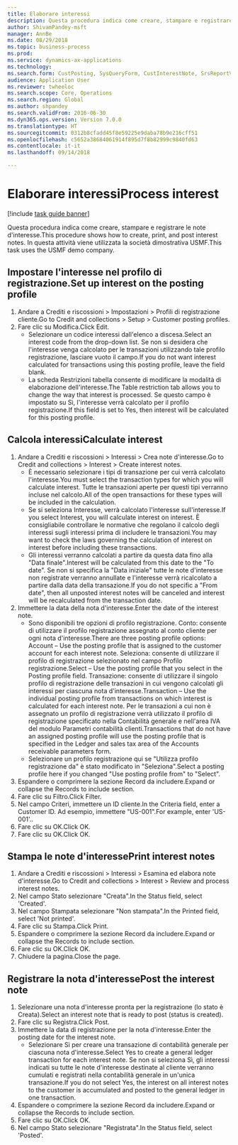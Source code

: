 ```yaml
--- 
title: Elaborare interessi
description: Questa procedura indica come creare, stampare e registrare le note d'interesse.
author: ShivamPandey-msft
manager: AnnBe
ms.date: 08/29/2018
ms.topic: business-process
ms.prod: 
ms.service: dynamics-ax-applications
ms.technology: 
ms.search.form: CustPosting, SysQueryForm, CustInterestNote, SrsReportViewerForm
audience: Application User
ms.reviewer: twheeloc
ms.search.scope: Core, Operations
ms.search.region: Global
ms.author: shpandey
ms.search.validFrom: 2016-06-30
ms.dyn365.ops.version: Version 7.0.0
ms.translationtype: HT
ms.sourcegitcommit: 0312b8cfadd45f8e59225e9daba78b9e216cff51
ms.openlocfilehash: c5652a38684061914f895d7f8b82999c9840fd63
ms.contentlocale: it-it
ms.lasthandoff: 09/14/2018

---
```

# <a name="process-interest"></a><span data-ttu-id="f1a11-103">Elaborare interessi</span><span class="sxs-lookup"><span data-stu-id="f1a11-103">Process interest</span></span>

[!include [task guide banner](../../includes/task-guide-banner.md)]

<span data-ttu-id="f1a11-104">Questa procedura indica come creare, stampare e registrare le note d'interesse.</span><span class="sxs-lookup"><span data-stu-id="f1a11-104">This procedure shows how to create, print, and post interest notes.</span></span> <span data-ttu-id="f1a11-105">In questa attività viene utilizzata la società dimostrativa USMF.</span><span class="sxs-lookup"><span data-stu-id="f1a11-105">This task uses the USMF demo company.</span></span>


## <a name="set-up-interest-on-the-posting-profile"></a><span data-ttu-id="f1a11-106">Impostare l'interesse nel profilo di registrazione.</span><span class="sxs-lookup"><span data-stu-id="f1a11-106">Set up interest on the posting profile</span></span>
1. <span data-ttu-id="f1a11-107">Andare a Crediti e riscossioni > Impostazioni > Profili di registrazione cliente.</span><span class="sxs-lookup"><span data-stu-id="f1a11-107">Go to Credit and collections > Setup > Customer posting profiles.</span></span>
2. <span data-ttu-id="f1a11-108">Fare clic su Modifica.</span><span class="sxs-lookup"><span data-stu-id="f1a11-108">Click Edit.</span></span>
    * <span data-ttu-id="f1a11-109">Selezionare un codice interessi dall'elenco a discesa.</span><span class="sxs-lookup"><span data-stu-id="f1a11-109">Select an interest code from the drop-down list.</span></span> <span data-ttu-id="f1a11-110">Se non si desidera che l'interesse venga calcolato per le transazioni utilizzando tale profilo registrazione, lasciare vuoto il campo.</span><span class="sxs-lookup"><span data-stu-id="f1a11-110">If you do not want interest calculated for transactions using this posting profile, leave the field blank.</span></span>  
    * <span data-ttu-id="f1a11-111">La scheda Restrizioni tabella consente di modificare la modalità di elaborazione dell'interesse.</span><span class="sxs-lookup"><span data-stu-id="f1a11-111">The Table restriction tab allows you to change the way that interest is processed.</span></span> <span data-ttu-id="f1a11-112">Se questo campo è impostato su Sì, l'interesse verrà calcolato per il profilo registrazione.</span><span class="sxs-lookup"><span data-stu-id="f1a11-112">If this field is set to Yes, then interest will be calculated for this posting profile.</span></span>  

## <a name="calculate-interest"></a><span data-ttu-id="f1a11-113">Calcola interessi</span><span class="sxs-lookup"><span data-stu-id="f1a11-113">Calculate interest</span></span>
1. <span data-ttu-id="f1a11-114">Andare a Crediti e riscossioni > Interessi > Crea note d'interesse.</span><span class="sxs-lookup"><span data-stu-id="f1a11-114">Go to Credit and collections > Interest > Create interest notes.</span></span>
    * <span data-ttu-id="f1a11-115">È necessario selezionare i tipi di transazione per cui verrà calcolato l'interesse.</span><span class="sxs-lookup"><span data-stu-id="f1a11-115">You must select the transaction types for which you will calculate interest.</span></span> <span data-ttu-id="f1a11-116">Tutte le transazioni aperte per questi tipi verranno incluse nel calcolo.</span><span class="sxs-lookup"><span data-stu-id="f1a11-116">All of the open transactions for these types will be included in the calculation.</span></span>  
    * <span data-ttu-id="f1a11-117">Se si seleziona Interesse, verrà calcolato l'interesse sull'interesse.</span><span class="sxs-lookup"><span data-stu-id="f1a11-117">If you select Interest, you will calculate interest on interest.</span></span> <span data-ttu-id="f1a11-118">È consigliabile controllare le normative che regolano il calcolo degli interessi sugli interessi prima di includere le transazioni.</span><span class="sxs-lookup"><span data-stu-id="f1a11-118">You may want to check the laws governing the calculation of interest on interest before including these transactions.</span></span>  
    * <span data-ttu-id="f1a11-119">Gli interessi verranno calcolati a partire da questa data fino alla "Data finale".</span><span class="sxs-lookup"><span data-stu-id="f1a11-119">Interest will be calculated from this date to the "To date".</span></span> <span data-ttu-id="f1a11-120">Se non si specifica la "Data iniziale" tutte le note d'interesse non registrate verranno annullate e l'interesse verrà ricalcolato a partire dalla data della transazione.</span><span class="sxs-lookup"><span data-stu-id="f1a11-120">If you do not specific a "From date", then all unposted interest notes will be canceled and interest will be recalculated from the transaction date.</span></span>  
2. <span data-ttu-id="f1a11-121">Immettere la data della nota d'interesse.</span><span class="sxs-lookup"><span data-stu-id="f1a11-121">Enter the date of the interest note.</span></span>
    * <span data-ttu-id="f1a11-122">Sono disponibili tre opzioni di profilo registrazione. Conto: consente di utilizzare il profilo registrazione assegnato al conto cliente per ogni nota d'interesse.</span><span class="sxs-lookup"><span data-stu-id="f1a11-122">There are three posting profile options:   Account – Use the posting profile that is assigned to the customer account for each interest note.</span></span>   <span data-ttu-id="f1a11-123">Seleziona: consente di utilizzare il profilo di registrazione selezionato nel campo Profilo registrazione.</span><span class="sxs-lookup"><span data-stu-id="f1a11-123">Select – Use the posting profile that you select in the Posting profile field.</span></span>   <span data-ttu-id="f1a11-124">Transazione: consente di utilizzare il singolo profilo di registrazione delle transazioni in cui vengono calcolati gli interessi per ciascuna nota d'interesse.</span><span class="sxs-lookup"><span data-stu-id="f1a11-124">Transaction – Use the individual posting profile from transactions on which interest is calculated for each interest note.</span></span> <span data-ttu-id="f1a11-125">Per le transazioni a cui non è assegnato un profilo di registrazione verrà utilizzato il profilo di registrazione specificato nella Contabilità generale e nell'area IVA del modulo Parametri contabilità clienti.</span><span class="sxs-lookup"><span data-stu-id="f1a11-125">Transactions that do not have an assigned posting profile will use the posting profile that is specified in the Ledger and sales tax area of the Accounts receivable parameters form.</span></span>  
    * <span data-ttu-id="f1a11-126">Selezionare un profilo registrazione qui se "Utilizza profilo registrazione da" è stato modificato in "Seleziona".</span><span class="sxs-lookup"><span data-stu-id="f1a11-126">Select a posting profile here if you changed "Use posting profile from" to "Select".</span></span>  
3. <span data-ttu-id="f1a11-127">Espandere o comprimere la sezione Record da includere.</span><span class="sxs-lookup"><span data-stu-id="f1a11-127">Expand or collapse the Records to include section.</span></span>
4. <span data-ttu-id="f1a11-128">Fare clic su Filtro.</span><span class="sxs-lookup"><span data-stu-id="f1a11-128">Click Filter.</span></span>
5. <span data-ttu-id="f1a11-129">Nel campo Criteri, immettere un ID cliente.</span><span class="sxs-lookup"><span data-stu-id="f1a11-129">In the Criteria field, enter a Customer ID.</span></span> <span data-ttu-id="f1a11-130">Ad esempio, immettere "US-001".</span><span class="sxs-lookup"><span data-stu-id="f1a11-130">For example, enter 'US-001'..</span></span>
6. <span data-ttu-id="f1a11-131">Fare clic su OK.</span><span class="sxs-lookup"><span data-stu-id="f1a11-131">Click OK.</span></span>
7. <span data-ttu-id="f1a11-132">Fare clic su OK.</span><span class="sxs-lookup"><span data-stu-id="f1a11-132">Click OK.</span></span>

## <a name="print-interest-notes"></a><span data-ttu-id="f1a11-133">Stampa le note d'interesse</span><span class="sxs-lookup"><span data-stu-id="f1a11-133">Print interest notes</span></span>
1. <span data-ttu-id="f1a11-134">Andare a Crediti e riscossioni > Interessi > Esamina ed elabora note d'interesse.</span><span class="sxs-lookup"><span data-stu-id="f1a11-134">Go to Credit and collections > Interest > Review and process interest notes.</span></span>
2. <span data-ttu-id="f1a11-135">Nel campo Stato selezionare "Creata".</span><span class="sxs-lookup"><span data-stu-id="f1a11-135">In the Status field, select 'Created'.</span></span>
3. <span data-ttu-id="f1a11-136">Nel campo Stampata selezionare "Non stampata".</span><span class="sxs-lookup"><span data-stu-id="f1a11-136">In the Printed field, select 'Not printed'.</span></span>
4. <span data-ttu-id="f1a11-137">Fare clic su Stampa.</span><span class="sxs-lookup"><span data-stu-id="f1a11-137">Click Print.</span></span>
5. <span data-ttu-id="f1a11-138">Espandere o comprimere la sezione Record da includere.</span><span class="sxs-lookup"><span data-stu-id="f1a11-138">Expand or collapse the Records to include section.</span></span>
6. <span data-ttu-id="f1a11-139">Fare clic su OK.</span><span class="sxs-lookup"><span data-stu-id="f1a11-139">Click OK.</span></span>
7. <span data-ttu-id="f1a11-140">Chiudere la pagina.</span><span class="sxs-lookup"><span data-stu-id="f1a11-140">Close the page.</span></span>

## <a name="post-the-interest-note"></a><span data-ttu-id="f1a11-141">Registrare la nota d'interesse</span><span class="sxs-lookup"><span data-stu-id="f1a11-141">Post the interest note</span></span>
1. <span data-ttu-id="f1a11-142">Selezionare una nota d'interesse pronta per la registrazione (lo stato è Creata).</span><span class="sxs-lookup"><span data-stu-id="f1a11-142">Select an interest note that is ready to post (status is created).</span></span>
2. <span data-ttu-id="f1a11-143">Fare clic su Registra.</span><span class="sxs-lookup"><span data-stu-id="f1a11-143">Click Post.</span></span>
3. <span data-ttu-id="f1a11-144">Immettere la data di registrazione per la nota d'interesse.</span><span class="sxs-lookup"><span data-stu-id="f1a11-144">Enter the posting date for the interest note.</span></span>
    * <span data-ttu-id="f1a11-145">Selezionare Sì per creare una transazione di contabilità generale per ciascuna nota d'interesse.</span><span class="sxs-lookup"><span data-stu-id="f1a11-145">Select Yes to create a general ledger transaction for each interest note.</span></span>     <span data-ttu-id="f1a11-146">Se non si seleziona Sì, gli interessi indicati su tutte le note d'interesse destinate al cliente verranno cumulati e registrati nella contabilità generale in un'unica transazione.</span><span class="sxs-lookup"><span data-stu-id="f1a11-146">If you do not select Yes, the interest on all interest notes to the customer is accumulated and posted to the general ledger in one transaction.</span></span>  
4. <span data-ttu-id="f1a11-147">Espandere o comprimere la sezione Record da includere.</span><span class="sxs-lookup"><span data-stu-id="f1a11-147">Expand or collapse the Records to include section.</span></span>
5. <span data-ttu-id="f1a11-148">Fare clic su OK.</span><span class="sxs-lookup"><span data-stu-id="f1a11-148">Click OK.</span></span>
6. <span data-ttu-id="f1a11-149">Nel campo Stato selezionare "Registrata".</span><span class="sxs-lookup"><span data-stu-id="f1a11-149">In the Status field, select 'Posted'.</span></span>


